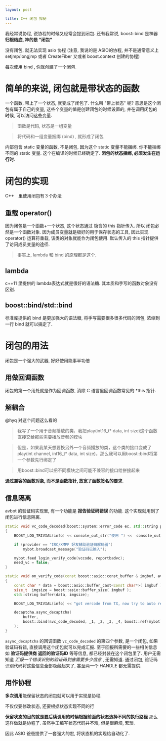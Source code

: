```yaml
---
layout: post

title: C++ 闭包 探秘
---
```


我经常说协程, 说协程的时候又经常会提到闭包. 还有我常说, boost::bind 是神器  **归根结底, 神的是  "闭包"**

 没有闭包, 就无法实现 asio 协程 (注意, 我说的是 ASIO的协程, 并不是通常意义上 setjmp/longjmp 或者 CreateFiber 又或者 boost.context 创建的协程)
 
每次使用 bind , 你就创建了一个闭包.  

# 简单的来说,  闭包就是带状态的函数
一个函数, 带上了一个状态, 就变成了闭包了.  什么叫 "带上状态" 呢? 意思是这个闭包有属于自己的变量, 这些个变量的值是创建闭包的时候设置的, 并在调用闭包的时候, 可以访问这些变量.

 > 函数是代码, 状态是一组变量
 
 > 将代码和一组变量捆绑 (bind) , 就形成了闭包

内部包含 static 变量的函数, 不是闭包, 因为这个 static 变量不能捆绑. 你不能捆绑不同的 static 变量. 这个在编译的时候已经确定了.  **闭包的状态捆绑, 必须发生在运行时**.


# 闭包的实现

C++　里使用闭包有３个办法

## 重载  operator()
因为闭包是一个函数+一个状态, 这个状态通过 隐含的 this 指针传入.  所以 闭包必然是一个函数对象.
因为成员变量就是极好的用于保存状态的工具, 因此实现 operator() 运算符重载, 该类的对象就能作为闭包使用.
默认传入的 this 指针提供了访问成员变量的途径.

> 事实上, lambda 和 bind 的原理都是这个.

## lambda

c++11 里提供的 lambda表达式就是很好的语法糖. 其本质和手写的函数对象没有区别.

## boost::bind/std::bind

标准库提供的 bind 是更加强大的语法糖, 将手写需要很多很多代码的闭包, 浓缩到一行 bind 就可以搞定了.


# 闭包的用法

闭包是一个强大的武器, 好好使用能事半功倍

## 用做回调函数

闭包的第一个用处就是作为回调函数, 消除 C 语言里回调函数常见的 *this 指针.

## 解耦合

@hyq 对这个问题这么看的

> 我写了一个用于音频播放的类，我把play(int16_t* data, int size)这个函数直接交给那些需要播放音频的模块

> 但是，如果我某天想要换另外一个音频播放的类，这个类的接口变成了play(int channel, int16_t* data, int size)，那么我可以用boost::bind将第一个参数先行绑定了

> 用boost::bind可以把不同模块之间可能不兼容的接口给拼接起来

**通过兼容的函数对象, 而不是函数指针, 放宽了函数签名的要求.**

## 信息隔离

avbot  的验证码实现里, 有一个功能是 **报告验证码错误** 的功能. 这个实现就用到了闭包进行信息隔离.

```c++
static void vc_code_decoded(boost::system::error_code ec, std::string provider, std::string vccode, boost::function<void()> reportbadvc, avbot & mybot)
{
	BOOST_LOG_TRIVIAL(info) << console_out_str("使用 ") <<  console_out_str(provider) << console_out_str(" 成功解码验证码!");

	if (provider == "IRC/XMPP 好友辅助验证码解码器")
		mybot.broadcast_message("验证码已输入");

	mybot.feed_login_verify_code(vccode, reportbadvc);
	need_vc = false;
}

static void on_verify_code(const boost::asio::const_buffer & imgbuf, avbot & mybot, decaptcha::deCAPTCHA & decaptcha)
{
	const char * data = boost::asio::buffer_cast<const char*>( imgbuf );
	size_t	imgsize = boost::asio::buffer_size( imgbuf );
	std::string buffer(data, imgsize);

	BOOST_LOG_TRIVIAL(info) << "got vercode from TX, now try to auto resovle it ... ...";

	decaptcha.async_decaptcha(
		buffer,
		boost::bind(&vc_code_decoded, _1, _2, _3, _4, boost::ref(mybot))
	);
}

```

```async_decaptcha``` 的回调函数 ```vc_code_decoded``` 的第四个参数, 是一个闭包, 如果验证码有错, 直接调用这个闭包就可以完成汇报. 至于回报所需要的一些相关信息 如 **验证码提供商**  **返回的验证码ID** 等等信息, 都已经封装在这个闭包里了. 用户无需知道 *汇报一个错误识别的验证码到底需要多少信息* , 无需知道. 通过闭包, 验证码识别代码将这些信息全部隐藏起来了, 甚至两一个 HANDLE 都无需提供. 


## 用作协程

**多次调用**能保留状态的闭包就可以用于实现是协程.

不仅仅要修改状态, 还要根据状态实现不同的行

**保留状态的目的就是要后续调用的时候根据前面的状态选择不同的执行路径** 那么这样做就是协程了.
虽然手工编写状态代码并不难, 但是很麻烦, 繁琐. 

因此 ASIO 爸爸提供了一套强大的宏, 将状态机的实现给自动化了.





